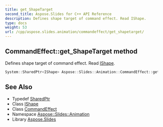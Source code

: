 ```yaml
---
title: get_ShapeTarget
second_title: Aspose.Slides for C++ API Reference
description: Defines shape target of command effect. Read IShape.
type: docs
weight: 53
url: /cpp/aspose.slides.animation/commandeffect/get_shapetarget/
---
```

## CommandEffect::get_ShapeTarget method


Defines shape target of command effect. Read [IShape](../../../aspose.slides/ishape/).

```cpp
System::SharedPtr<IShape> Aspose::Slides::Animation::CommandEffect::get_ShapeTarget() override
```

## See Also

* Typedef [SharedPtr](../../../system/sharedptr/)
* Class [IShape](../../../aspose.slides/ishape/)
* Class [CommandEffect](../)
* Namespace [Aspose::Slides::Animation](../../)
* Library [Aspose.Slides](../../../)
